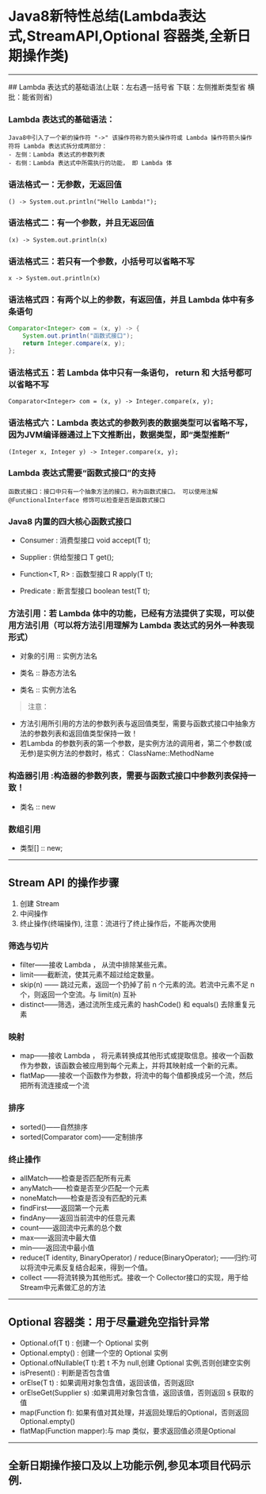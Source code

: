 # Java8新特性总结(Lambda表达式,StreamAPI,Optional 容器类,全新日期操作类)
<hr>
## Lambda 表达式的基础语法(上联：左右遇一括号省 下联：左侧推断类型省 横批：能省则省)

### Lambda 表达式的基础语法：
    Java8中引入了一个新的操作符 "->" 该操作符称为箭头操作符或 Lambda 操作符箭头操作符将 Lambda 表达式拆分成两部分：
    - 左侧：Lambda 表达式的参数列表
    - 右侧：Lambda 表达式中所需执行的功能， 即 Lambda 体

### 语法格式一：无参数，无返回值
 `() -> System.out.println("Hello Lambda!");`
### 语法格式二：有一个参数，并且无返回值
 `(x) -> System.out.println(x)`
### 语法格式三：若只有一个参数，小括号可以省略不写
`x -> System.out.println(x)`
### 语法格式四：有两个以上的参数，有返回值，并且 Lambda 体中有多条语句
```java
Comparator<Integer> com = (x, y) -> {
    System.out.println("函数式接口");
    return Integer.compare(x, y);
};
```
### 语法格式五：若 Lambda 体中只有一条语句， return 和 大括号都可以省略不写
 `Comparator<Integer> com = (x, y) -> Integer.compare(x, y);`

### 语法格式六：Lambda 表达式的参数列表的数据类型可以省略不写，因为JVM编译器通过上下文推断出，数据类型，即“类型推断”
 `(Integer x, Integer y) -> Integer.compare(x, y);`

### Lambda 表达式需要“函数式接口”的支持
    函数式接口：接口中只有一个抽象方法的接口，称为函数式接口。 可以使用注解 @FunctionalInterface 修饰可以检查是否是函数式接口

### Java8 内置的四大核心函数式接口

- Consumer<T> : 消费型接口
		void accept(T t);

- Supplier<T> : 供给型接口
		T get();

- Function<T, R> : 函数型接口
		R apply(T t);

- Predicate<T> : 断言型接口
		boolean test(T t);

### 方法引用：若 Lambda 体中的功能，已经有方法提供了实现，可以使用方法引用（可以将方法引用理解为 Lambda 表达式的另外一种表现形式）

- 对象的引用 :: 实例方法名

- 类名 :: 静态方法名

- 类名 :: 实例方法名

> 注意：
 - 方法引用所引用的方法的参数列表与返回值类型，需要与函数式接口中抽象方法的参数列表和返回值类型保持一致！
 - 若Lambda 的参数列表的第一个参数，是实例方法的调用者，第二个参数(或无参)是实例方法的参数时，格式： ClassName::MethodName

### 构造器引用 :构造器的参数列表，需要与函数式接口中参数列表保持一致！

- 类名 :: new

### 数组引用

- 类型[] :: new;

<hr>

## Stream API 的操作步骤

1. 创建 Stream
2. 中间操作
3. 终止操作(终端操作), 注意：流进行了终止操作后，不能再次使用

### 筛选与切片
- filter——接收 Lambda ， 从流中排除某些元素。
- limit——截断流，使其元素不超过给定数量。
- skip(n) —— 跳过元素，返回一个扔掉了前 n 个元素的流。若流中元素不足 n 个，则返回一个空流。与 limit(n) 互补
- distinct——筛选，通过流所生成元素的 hashCode() 和 equals() 去除重复元素

### 映射
- map——接收 Lambda ， 将元素转换成其他形式或提取信息。接收一个函数作为参数，该函数会被应用到每个元素上，并将其映射成一个新的元素。
- flatMap——接收一个函数作为参数，将流中的每个值都换成另一个流，然后把所有流连接成一个流

### 排序
- sorted()——自然排序
- sorted(Comparator com)——定制排序

### 终止操作
- allMatch——检查是否匹配所有元素
- anyMatch——检查是否至少匹配一个元素
- noneMatch——检查是否没有匹配的元素
- findFirst——返回第一个元素
- findAny——返回当前流中的任意元素
- count——返回流中元素的总个数
- max——返回流中最大值
- min——返回流中最小值
- reduce(T identity, BinaryOperator) / reduce(BinaryOperator); ——归约:可以将流中元素反复结合起来，得到一个值。
- collect ——将流转换为其他形式。接收一个 Collector接口的实现，用于给Stream中元素做汇总的方法

<hr>

## Optional 容器类：用于尽量避免空指针异常
- Optional.of(T t) : 创建一个 Optional 实例
- Optional.empty() : 创建一个空的 Optional 实例
- Optional.ofNullable(T t):若 t 不为 null,创建 Optional 实例,否则创建空实例
- isPresent() : 判断是否包含值
- orElse(T t) :  如果调用对象包含值，返回该值，否则返回t
- orElseGet(Supplier s) :如果调用对象包含值，返回该值，否则返回 s 获取的值
- map(Function f): 如果有值对其处理，并返回处理后的Optional，否则返回 Optional.empty()
- flatMap(Function mapper):与 map 类似，要求返回值必须是Optional

<hr>

## 全新日期操作接口及以上功能示例,参见本项目代码示例.